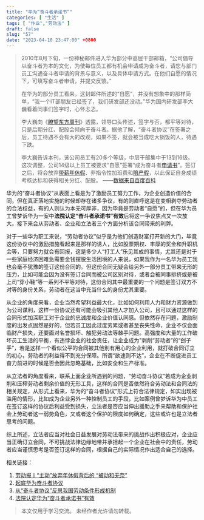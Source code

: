 ```yaml
---
title: "华为“奋斗者承诺书”"
categories: [ "生活" ]
tags: [ "作业","劳动法" ]
draft: false
slug: "57"
date: "2023-04-10 23:47:00" +0800
---
```



> 2010年8月下旬，一份神秘邮件进入华为部分中高层干部邮箱，“公司倡导以奋斗者为本的文化，为使每位员工都有机会申请成为奋斗者，请您与部门员工沟通奋斗者申请的背景与意义，以及具体申请方式。在他们自愿的情况下，可填写奋斗者申请，并提交反馈。”
> 
> 在华为的部分员工看来，这封邮件所述的“自愿”，并没有想象中的那样简单，“我一个IT部朋友已经签了，我们研发部还没动。”华为国内研发部李大巍看着同事们签字时，心怀忐忑。
> 
> 李大巍向《[瞭望东方周刊](https://baike.baidu.com/item/%E7%9E%AD%E6%9C%9B%E4%B8%9C%E6%96%B9%E5%91%A8%E5%88%8A/7293313?fromModule=lemma_inlink)》透露，领导口头传述，签字与否，都平等对待，只是后期分红、配股会倾向于奋斗者。据他了解，“奋斗者协议”在签署之后，员工待遇不会有大的改观，如果不签，就会被当成吃大锅饭的人，待遇下跌。
> 
> 李大巍告诉本刊，该公司员工有20多个等级，中层干部集中于13到16级。这次调整，公司14级以上员工被要求“自愿”签署“成为奋斗者[申请书](https://baike.baidu.com/item/%E7%94%B3%E8%AF%B7%E4%B9%A6/5093895?fromModule=lemma_inlink)”。签订之后，将会放弃[带薪年休假](https://baike.baidu.com/item/%E5%B8%A6%E8%96%AA%E5%B9%B4%E4%BC%91%E5%81%87/8452110?fromModule=lemma_inlink)、非指令性加班费和[陪产假](https://baike.baidu.com/item/%E9%99%AA%E4%BA%A7%E5%81%87/10325612?fromModule=lemma_inlink)，以此保证自身成绩考核达标和获得相关分红、配股。
>                    ——[数据来自百度百科](https://baike.baidu.com/item/%E5%A5%8B%E6%96%97%E8%80%85%E5%8D%8F%E8%AE%AE/1144245)

华为的“奋斗者协议”从表面上看是为了激励员工努力工作，为企业创造价值的合同，但在真正落地实施的时候却存在诸多争议，有的则直呼这是在变相剥夺劳动者的合法权益，有的人则认为本无可厚非，因为毕竟是劳动者“自愿”的，但在华为员工曾梦诉华为一案中**法院认定“奋斗者承诺书”有效**后将这一争议焦点又一次放大。接下来会从劳动者、企业和立法者三个方面分析该合同带来的利弊。

对于一些华为职工来说，“劳动者协议”似乎是为他们创造财富打开新的大门，毕竟这份协议中的激励措施看起来是那样的诱人，比如股票期权、丰厚的奖金和升职机会等，只要努力就会有回报，这是多少人“打工人”乐见其成的事情，尤其还是对于一些家庭经济困难急需要金钱摆脱生活困境的人来说，如果我作为一名华为员工我也会毫不犹豫的签订这份合同的。但这份合同无疑会给另外一部分员工带来无形的压力，比如可能会因为没有签订合同而被公司区别对待，或者会被同事排挤或是被上司“穿小鞋”等一系列不平等对待，这份合同其中最重要的一个问题是签订双方不对等的身份关系，劳动者在这当中充当什么的身份尤其重要。

从企业的角度来看，企业当然希望利益最大化，比如如何利用人力和财力资源做到为公司谋利，这样一份协议还有可能会吸引其他人才加入公司，且可以通过这样的合同形式加深职工对于企业的忠诚度和企业价值认同感。但依然存在问题，激励制度的出发点固然是好的，但若员工因此过度劳累或者甚至丧失性命，企业不仅会面临财产损失，还要面对名誉损坏、触犯劳动法等棘手问题。高强度和大量的工作破坏员工生活的平衡，有违悖企业的社会责任，让企业成为"剥削“劳动者”的“刽子手”，若是这样一个看似公平的合同被其他别有用心的企业利用，就打破合同订立的初心，劳动者的利益得不到充分保障。所谓“欲速则不达”，企业在不断促进员工奋力前进的时候是否会因此忽略基础，比如安全和生产标准。

从立法者的角度看来，联系上面企业所遇到的问题，“劳动奋斗协议”若成为企业剥削和压榨劳动者剩余价值的无形工具，这样的合同是否依然符合劳动法和合同法的相关规定，从形式上看来，华为的“奋斗者协议”形式上符合法律规定，如实出现被滥用的情形，比如成为企业另外一种控制员工的手段，比如案例曾梦诉华为中员工在签订这样的协议后利益受到损失，立法者是否应当伸出援助之手来帮助和保护社会上劳动者这一弱势角色，又或者这个保护的限度如何确定，这些或许也是立法者思考的问题。

综上所述，立法者应当对社会日益发展对劳动法带来的挑战作出积极应对，企业应当正确订立合同，不可挑战法律边缘地带并承担起一个企业在社会中的责任，劳动者应当谨慎思考是否签订这样的合同，根据自己的实际情况作出适合自己的选择。

相关链接：
1. [劳动报丨“主动”放弃年休假背后的 “被动和无奈”](https://www.ecnu.edu.cn/info/1095/1542.htm)
2. [起底华为奋斗者协议](https://www.163.com/dy/article/FPV1OHON0531A6SD.html)
3. [从“奋斗者协议”反思我国劳动条件形成机制](https://wap.cnki.net/touch/web/Dissertation/Article/10183-1013188564.nh.html)
4. [法院认定华为“奋斗者承诺书”有效](http://henan.china.com.cn/m/2020-10/23/content_41334930.html)

>本文仅用于学习交流。
>未经作者允许请勿转载。
